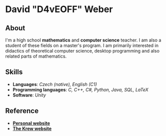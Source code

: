 # David "D4vEOFF" Weber

## About
I'm a high school **mathematics** and **computer science** teacher. I am also a student of these fields on a master's program. I am primarily interested in didactics of theoretical computer science, desktop programming and also related parts of mathematics.

## Skills
- **Languages**: _Czech (native), English (C1)_
- **Programming languages**: _C, C++, C#, Python, Java, SQL, LaTeX_
- **Software**: _Unity_

## Reference
- [**Personal website**](https://d4veoff.thekrew.app/)
- [**The Krew website**](https://thekrew.app/)
